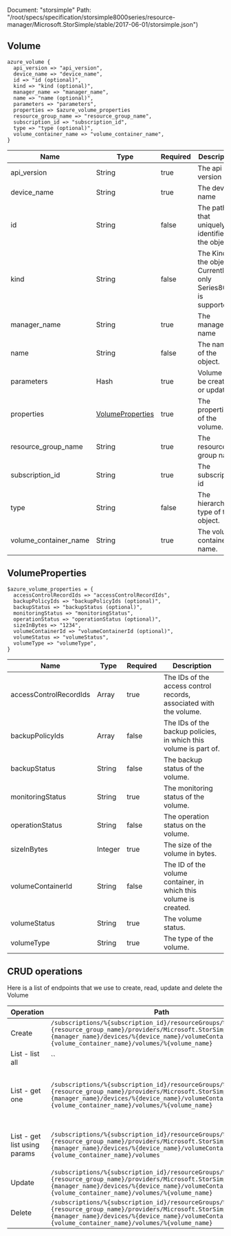 Document: "storsimple"
Path: "/root/specs/specification/storsimple8000series/resource-manager/Microsoft.StorSimple/stable/2017-06-01/storsimple.json")

## Volume

```puppet
azure_volume {
  api_version => "api_version",
  device_name => "device_name",
  id => "id (optional)",
  kind => "kind (optional)",
  manager_name => "manager_name",
  name => "name (optional)",
  parameters => "parameters",
  properties => $azure_volume_properties
  resource_group_name => "resource_group_name",
  subscription_id => "subscription_id",
  type => "type (optional)",
  volume_container_name => "volume_container_name",
}
```

| Name        | Type           | Required       | Description       |
| ------------- | ------------- | ------------- | ------------- |
|api_version | String | true | The api version |
|device_name | String | true | The device name |
|id | String | false | The path ID that uniquely identifies the object. |
|kind | String | false | The Kind of the object. Currently only Series8000 is supported |
|manager_name | String | true | The manager name |
|name | String | false | The name of the object. |
|parameters | Hash | true | Volume to be created or updated. |
|properties | [VolumeProperties](#volumeproperties) | true | The properties of the volume. |
|resource_group_name | String | true | The resource group name |
|subscription_id | String | true | The subscription id |
|type | String | false | The hierarchical type of the object. |
|volume_container_name | String | true | The volume container name. |
        
## VolumeProperties

```puppet
$azure_volume_properties = {
  accessControlRecordIds => "accessControlRecordIds",
  backupPolicyIds => "backupPolicyIds (optional)",
  backupStatus => "backupStatus (optional)",
  monitoringStatus => "monitoringStatus",
  operationStatus => "operationStatus (optional)",
  sizeInBytes => "1234",
  volumeContainerId => "volumeContainerId (optional)",
  volumeStatus => "volumeStatus",
  volumeType => "volumeType",
}
```

| Name        | Type           | Required       | Description       |
| ------------- | ------------- | ------------- | ------------- |
|accessControlRecordIds | Array | true | The IDs of the access control records, associated with the volume. |
|backupPolicyIds | Array | false | The IDs of the backup policies, in which this volume is part of. |
|backupStatus | String | false | The backup status of the volume. |
|monitoringStatus | String | true | The monitoring status of the volume. |
|operationStatus | String | false | The operation status on the volume. |
|sizeInBytes | Integer | true | The size of the volume in bytes. |
|volumeContainerId | String | false | The ID of the volume container, in which this volume is created. |
|volumeStatus | String | true | The volume status. |
|volumeType | String | true | The type of the volume. |



## CRUD operations

Here is a list of endpoints that we use to create, read, update and delete the Volume

| Operation | Path | Verb | Description | OperationID |
| ------------- | ------------- | ------------- | ------------- | ------------- |
|Create|`/subscriptions/%{subscription_id}/resourceGroups/%{resource_group_name}/providers/Microsoft.StorSimple/managers/%{manager_name}/devices/%{device_name}/volumeContainers/%{volume_container_name}/volumes/%{volume_name}`|Put|Creates or updates the volume.|Volumes_CreateOrUpdate|
|List - list all|``||||
|List - get one|`/subscriptions/%{subscription_id}/resourceGroups/%{resource_group_name}/providers/Microsoft.StorSimple/managers/%{manager_name}/devices/%{device_name}/volumeContainers/%{volume_container_name}/volumes/%{volume_name}`|Get|Returns the properties of the specified volume name.|Volumes_Get|
|List - get list using params|`/subscriptions/%{subscription_id}/resourceGroups/%{resource_group_name}/providers/Microsoft.StorSimple/managers/%{manager_name}/devices/%{device_name}/volumeContainers/%{volume_container_name}/volumes`|Get|Retrieves all the volumes in a volume container.|Volumes_ListByVolumeContainer|
|Update|`/subscriptions/%{subscription_id}/resourceGroups/%{resource_group_name}/providers/Microsoft.StorSimple/managers/%{manager_name}/devices/%{device_name}/volumeContainers/%{volume_container_name}/volumes/%{volume_name}`|Put|Creates or updates the volume.|Volumes_CreateOrUpdate|
|Delete|`/subscriptions/%{subscription_id}/resourceGroups/%{resource_group_name}/providers/Microsoft.StorSimple/managers/%{manager_name}/devices/%{device_name}/volumeContainers/%{volume_container_name}/volumes/%{volume_name}`|Delete|Deletes the volume.|Volumes_Delete|
